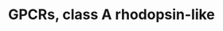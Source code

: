 ---
annotations:
- type: Pathway Ontology
  value: signaling pathway
authors:
- MaintBot
- AlexanderPico
- Eweitz
description: ''
last-edited: 2021-05-21
organisms:
- Canis familiaris
redirect_from:
- /index.php/Pathway:WP1188
- /instance/WP1188
schema-jsonld:
- '@context': https://schema.org/
  '@id': https://wikipathways.github.io/pathways/WP1188.html
  '@type': Dataset
  creator:
    '@type': Organization
    name: WikiPathways
  description: ''
  keywords:
  - MTNR1A
  - CXCR5
  - GPR173
  - EDNRA
  - GPER
  - GPR81
  - GPR4
  - GPR12
  - GPR25
  - GPR87
  - GHSR
  - GPR35
  - GPR63
  - P2RY4
  - TBXA2R
  - LOC489317
  - GPR65
  - LTB4R
  - NPY5R
  - OR2S2
  - CCR1
  - cOR8D6
  - GPR21
  - P2RY14
  - CCR2
  - GPR34
  - OR1F1
  - OR2W1
  - OPRM1
  - OR12D3
  - OR2J2
  - GPR45
  - Histamine
  - LOC491573
  - OPN1LW
  - OR2B6
  - MC3R
  - ADRA1D
  - ADRA2C
  - OR2F1
  - GRPR
  - GPR75
  - MTNR1B
  - SSTR2
  - RHO
  - LHCGR
  - OR2B3
  - FPRL2
  - GPR44
  - LOC491216
  - C3AR1
  - P2RY13
  - GPR17
  - GPR6
  - GPR27
  - CCRL2
  - BDKRB1
  - GPR20
  - ADRA1B
  - OR5V1
  - TRHR
  - GPR74
  - OR10A04
  - ADRA2B
  - NPY1R
  - HTR7
  - HRH1
  - HTR1D
  - GPR42
  - Bradykinin
  - OR2H2
  - OXTR
  - APLNR
  - OPRK1
  - HTR1E
  - DTMT
  - NTSR1
  - GPR3
  - GPR37
  - P2RY5
  - CCR8
  - FFAR1
  - ADORA2B
  - CHRM5
  - CHRM4
  - OR3A4
  - ADORA3
  - AVPR1B
  - GPR32
  - AGTR2
  - BRS3
  - BDKRB2
  - CCR4
  - HTR5A
  - HTR2A
  - OR10A5
  - Dopamine
  - PRLHR
  - LOC611352
  - CMKLR1
  - cOR2C1
  - LOC485348
  - OR04A12
  - CXCR7
  - PTGER1
  - OR28A08
  - F2R
  - IL8RA
  - GALR1
  - LOC484871
  - DRD4
  - OR1A1
  - GPR31
  - HTR6
  - SSTR1
  - OR1D2
  - HTR1A
  - OR3A3
  - GPR39
  - OR2A4
  - OR2J3
  - ADORA1
  - GPR171
  - OR1Q1
  - P2RY2
  - MC5R
  - ADRA1A
  - NPBWR1
  - GALR3
  - CXCR4
  - CNR2
  - FFAR2
  - HRH3
  - NMBR
  - CYSLTR1
  - MLNR
  - GPR68
  - OR2B2
  - LPAR4
  - OR5I1
  - CCR10
  - P2RY1
  - GPR15
  - MC4R
  - P2RY12
  - OR10H1
  - ADRB1
  - DRD3
  - OPN3
  - OPRD1
  - CCKBR
  - GPR83
  - PTGIR
  - GPR18
  - HRH2
  - GPR174
  - CCR9
  - GPR50
  - MC2R
  - FPR2
  - OR2D2
  - HTR1B
  - P2RY10
  - CHRM2
  - CHRM3
  - DRD2
  - PTGDR
  - GPR22
  - Serotonin
  - OR7A10
  - GPR8
  - CNR1
  - PTGFR
  - Prostaglandin
  - NMUR1
  - CHRM1
  - ADORA2A
  - CCKAR
  - OR11A1
  - PTGER3
  - F2RL3
  - CYSLTR2
  - PPYR1
  - P2RY6
  - CCR7
  - OR1D4
  - OPN4
  - OR7C1
  - SUCNR1
  - NTSR2
  - HTR4
  - F2RL2
  - OR10H2
  - GPR19
  - FSHR
  - F2RL1
  - GPR52
  - ADRB3
  - OR3A1
  - HCRTR1
  - GPR85
  - GALR2
  - HCRTR2
  - GPR77
  - DRD5
  - CCRL1
  - SSTR3
  - SSTR5
  - CCR5
  - OPRL1
  - OR2J1
  - Q9UDD9
  - OR2F2
  - ADRA2A
  - OR2H1
  - CXCR3
  - CX3CR1
  - EDNRB
  - MCHR1
  - GPR161
  - OR1G1
  - MC1R
  - P2RY11
  - GPR109B
  - SSTR4
  - Angiotensin II
  - AVPR1A
  - LOC607285
  - HTR2B
  - DRD1
  - NPY2R
  - XCR1
  - NPFFR1
  - OR1A2
  - AGTR1
  - LOC482725
  - GPR1
  - LOC484873
  - OR2AG1
  - AVPR2
  - PTGER2
  - CCBP2
  - MAS1L
  - LPAR5
  - Rgr
  - CCR6
  - IL8RB
  - OR7A5
  - FFAR3
  - HTR2C
  - OR10H3
  - OR1C1
  - OPN1SW
  - OR10J1
  - LOC483541
  - CCR3
  - OR2N1P
  - ADRB2
  - NPY6R
  - NMUR2
  - RRH
  - OPN1MW
  - FPR1
  - PTGER4
  - HTR1F
  - MAS1
  - cOR2T23
  - PTAFR
  license: CC0
  name: GPCRs, class A rhodopsin-like
seo: CreativeWork
title: GPCRs, class A rhodopsin-like
wpid: WP1188
---